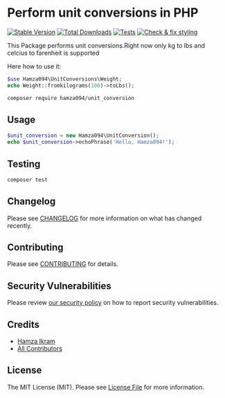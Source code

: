 # Perform unit conversions in PHP

[![Stable Version](http://poser.pugx.org/hamza094/unit_conversion/v)](https://packagist.org/packages/hamza094/unit_conversion)
[![Total Downloads](http://poser.pugx.org/hamza094/unit_conversion/downloads)](https://packagist.org/packages/hamza094/unit_conversion)
[![Tests](https://github.com/hamza094/unit-conversion/actions/workflows/run-tests.yml/badge.svg)](https://github.com/hamza094/unit-conversion/actions/workflows/run-tests.yml)
[![Check & fix styling](https://github.com/hamza094/unit-conversion/actions/workflows/php-cs-fixer.yml/badge.svg)](https://github.com/hamza094/unit-conversion/actions/workflows/php-cs-fixer.yml)

This Package performs unit conversions.Right now only kg to lbs and celcius to farenheit is supported  

Here how to use it:

```php
$use Hamza094\UnitConversions\Weight;
echo Weight::fromkilograms(100)->toLbs();
``` 


```bash
composer require hamza094/unit_conversion
```

## Usage

```php
$unit_conversion = new Hamza094\UnitConversion();
echo $unit_conversion->echoPhrase('Hello, Hamza094!');
```

## Testing

```bash
composer test
```

## Changelog

Please see [CHANGELOG](CHANGELOG.md) for more information on what has changed recently.

## Contributing

Please see [CONTRIBUTING](.github/CONTRIBUTING.md) for details.

## Security Vulnerabilities

Please review [our security policy](../../security/policy) on how to report security vulnerabilities.

## Credits

- [Hamza Ikram](https://github.com/hamza094)
- [All Contributors](../../contributors)

## License

The MIT License (MIT). Please see [License File](LICENSE.md) for more information.
